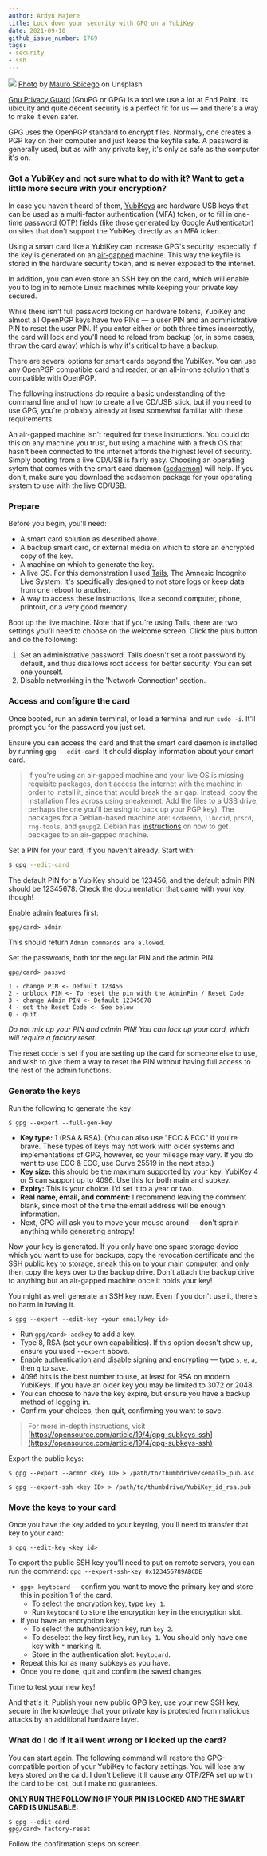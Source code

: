 ```yaml
---
author: Ardyn Majere
title: Lock down your security with GPG on a YubiKey
date: 2021-09-10
github_issue_number: 1769
tags:
- security
- ssh
---
```


![](/blog/2021/09/gpg-keys-on-a-yubikey/banner.jpg)
[Photo](https://unsplash.com/photos/4hfpVsi-gSg) by [Mauro Sbicego](https://unsplash.com/@maurosbicego) on Unsplash

[Gnu Privacy Guard](https://gnupg.org/) (GnuPG or GPG) is a tool we use a lot at End Point. Its ubiquity and quite decent security is a perfect fit for us — and there's a way to make it even safer.

GPG uses the OpenPGP standard to encrypt files. Normally, one creates a PGP key on their computer and just keeps the keyfile safe. A password is generally used, but as with any private key, it's only as safe as the computer it's on.

### Got a YubiKey and not sure what to do with it? Want to get a little more secure with your encryption?

In case you haven't heard of them, [YubiKeys](https://www.yubico.com/why-yubico/) are hardware USB keys that can be used as a multi-factor authentication (MFA) token, or to fill in one-time password (OTP) fields (like those generated by Google Authenticator) on sites that don't support the YubiKey directly as an MFA token.

Using a smart card like a YubiKey can increase GPG's security, especially if the key is generated on an [air-gapped](https://en.wikipedia.org/wiki/Air_gap_(networking)) machine. This way the keyfile is stored in the hardware security token, and is never exposed to the internet.

In addition, you can even store an SSH key on the card, which will enable you to log in to remote Linux machines while keeping your private key secured.

While there isn't full password locking on hardware tokens, YubiKey and almost all OpenPGP keys have two PINs — a user PIN and an administrative PIN to reset the user PIN. If you enter either or both three times incorrectly, the card will lock and you'll need to reload from backup (or, in some cases, throw the card away) which is why it's critical to have a backup.

There are several options for smart cards beyond the YubiKey. You can use any OpenPGP compatible card and reader, or an all-in-one solution that's compatible with OpenPGP.

The following instructions do require a basic understanding of the command line and of how to create a live CD/​USB stick, but if you need to use GPG, you're probably already at least somewhat familiar with these requirements.

An air-gapped machine isn't required for these instructions. You could do this on any machine you trust, but using a machine with a fresh OS that hasn't been connected to the internet affords the highest level of security. Simply booting from a live CD/​USB is fairly easy. Choosing an operating sytem that comes with the smart card daemon ([scdaemon](https://linux.die.net/man/1/scdaemon)) will help. If you don't, make sure you download the scdaemon package for your operating system to use with the live CD/​USB.

### Prepare

Before you begin, you'll need:

* A smart card solution as described above.
* A backup smart card, or external media on which to store an encrypted copy of the key.
* A machine on which to generate the key.
* A live OS. For this demonstration I used [Tails](https://tails.boum.org/), The Amnesic Incognito Live System. It's specifically designed to not store logs or keep data from one reboot to another.
* A way to access these instructions, like a second computer, phone, printout, or a very good memory.

Boot up the live machine. Note that if you're using Tails, there are two settings you'll need to choose on the welcome screen. Click the plus button and do the following:

1. Set an administrative password. Tails doesn't set a root password by default, and thus disallows root access for better security. You can set one yourself.
2. Disable networking in the 'Network Connection' section.

### Access and configure the card

Once booted, run an admin terminal, or load a terminal and run `sudo -i`. It'll prompt you for the password you just set.

Ensure you can access the card and that the smart card daemon is installed by running `gpg --edit-card`. It should display information about your smart card.

> If you're using an air-gapped machine and your live OS is missing requisite packages, don't access the internet with the machine in order to install it, since that would break the air gap. Instead, copy the installation files across using sneakernet: Add the files to a USB drive, perhaps the one you'll be using to back up your PGP key). The packages for a Debian-based machine are: `scdaemon`, `libccid`, `pcscd`, `rng-tools`, and `gnupg2`. Debian has [instructions](https://www.debian.org/doc/manuals/apt-offline/index.en.html) on how to get packages to an air-gapped machine.

Set a PIN for your card, if you haven't already. Start with:

```bash
$ gpg --edit-card
```

The default PIN for a YubiKey should be 123456, and the default admin PIN should be 12345678. Check the documentation that came with your key, though!

Enable admin features first:

```plain
gpg/card> admin
```

This should return `Admin commands are allowed`.

Set the passwords, both for the regular PIN and the admin PIN:

```plain
gpg/card> passwd
```

```plain
1 - change PIN <- Default 123456
2 - unblock PIN <- To reset the pin with the AdminPin / Reset Code
3 - change Admin PIN <- Default 12345678
4 - set the Reset Code <- See below
Q - quit
```

*Do not mix up your PIN and admin PIN! You can lock up your card, which will require a factory reset.*

The reset code is set if you are setting up the card for someone else to use, and wish to give them a way to reset the PIN without having full access to the rest of the admin functions.

### Generate the keys

Run the following to generate the key:

```plain
$ gpg --expert --full-gen-key
```

* **Key type:** 1 (RSA & RSA). (You can also use "ECC & ECC" if you're brave. These types of keys may not work with older systems and implementations of GPG, however, so your mileage may vary. If you do want to use ECC & ECC, use Curve 25519 in the next step.)
* **Key size:** this should be the maximum supported by your key. YubiKey 4 or 5 can support up to 4096. Use this for both main and subkey.
* **Expiry:** This is your choice. I'd set it to a year or two.
* **Real name, email, and comment:** I recommend leaving the comment blank, since most of the time the email address will be enough information.
* Next, GPG will ask you to move your mouse around — don't sprain anything while generating entropy!

Now your key is generated. If you only have one spare storage device which you want to use for backups, copy the revocation certificate and the SSH public key to storage, sneak this on to your main computer, and only then copy the keys over to the backup drive. Don't attach the backup drive to anything but an air-gapped machine once it holds your key!

You might as well generate an SSH key now. Even if you don't use it, there's no harm in having it.

```plain
$ gpg --expert --edit-key <your email/key id>
```

* Run `gpg/card> addkey` to add a key.
* Type 8, RSA (set your own capabilities). If this option doesn't show up, ensure you used `--expert` above.
* Enable authentication and disable signing and encrypting — type `s`, `e`, `a`, then `q` to save.
* 4096 bits is the best number to use, at least for RSA on modern YubiKeys. If you have an older key you may be limited to 3072 or 2048.
* You can choose to have the key expire, but ensure you have a backup method of logging in.
* Confirm your choices, then quit, confirming you want to save.

> For more in-depth instructions, visit [https://opensource.com/article/19/4/gpg-subkeys-ssh](https://opensource.com/article/19/4/gpg-subkeys-ssh)

Export the public keys:

```plain
$ gpg --export --armor <key ID> > /path/to/thumbdrive/<email>_pub.asc

$ gpg --export-ssh <key ID> > /path/to/thumbdrive/YubiKey_id_rsa.pub
```

### Move the keys to your card

Once you have the key added to your keyring, you'll need to transfer that key to your card:

```plain
$ gpg --edit-key <key id>
```

To export the public SSH key you'll need to put on remote servers, you can run the command: `gpg --export-ssh-key 0x123456789ABCDE`

* `gpg> keytocard` — confirm you want to move the primary key and store this in position 1 of the card.
  * To select the encryption key, type `key 1`.
  * Run `keytocard` to store the encryption key in the encryption slot.
* If you have an encryption key:
  * To select the authentication key, run `key 2`.
  * To deselect the key first key, run `key 1`. You should only have one key with `*` marking it.
  * Store in the authentication slot: `keytocard`.
* Repeat this for as many subkeys as you have.
* Once you're done, quit and confirm the saved changes.

Time to test your new key!

And that's it. Publish your new public GPG key, use your new SSH key, secure in the knowledge that your private key is protected from malicious attacks by an additional hardware layer.

### What do I do if it all went wrong or I locked up the card?

You can start again. The following command will restore the GPG-compatible portion of your YubiKey to factory settings. You will lose any keys stored on the card. I don't believe it'll cause any OTP/2FA set up with the card to be lost, but I make no guarantees.

**ONLY RUN THE FOLLOWING IF YOUR PIN IS LOCKED AND THE SMART CARD IS UNUSABLE:**

```plain
$ gpg --edit-card
gpg/card> factory-reset
```

Follow the confirmation steps on screen.
